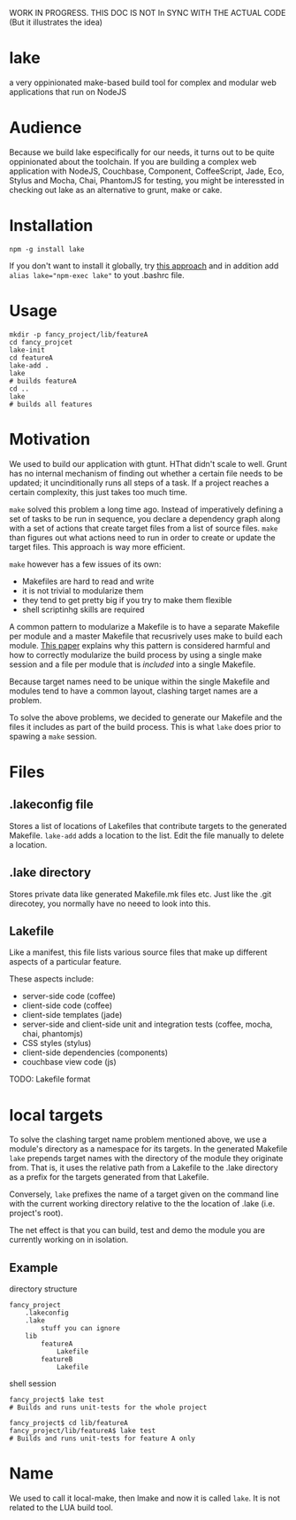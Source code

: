 WORK IN PROGRESS. THIS DOC IS NOT In SYNC WITH THE ACTUAL CODE (But it illustrates the idea)

lake
====

a very oppinionated make-based build tool for complex and modular web applications that run on NodeJS

Audience
========

Because we build lake especifically for our needs, it turns out to be quite oppinionated about the toolchain.
If you are building a complex web application with NodeJS, Couchbase, Component, CoffeeScript, Jade, Eco, Stylus and Mocha, Chai, PhantomJS for testing, you might be interessted in checking out lake as an alternative to grunt, make or cake.

Installation
============

    npm -g install lake

If you don't want to install it globally, try [this approach](http://stackoverflow.com/a/15157360) and in addition add `alias lake="npm-exec lake"` to yout .bashrc file.

Usage
=====

    mkdir -p fancy_project/lib/featureA
    cd fancy_projcet
    lake-init
    cd featureA
    lake-add .
    lake
    # builds featureA
    cd ..
    lake
    # builds all features


Motivation
==========
We used to build our application with gtunt. HThat didn't scale to well. Grunt has no internal mechanism of finding out whether a certain file needs to be updated; it uncinditionally runs all steps of a task. If a project reaches a certain complexity, this just takes too much time.

`make` solved this problem a long time ago. Instead of imperatively defining a set of tasks to be run in sequence, you declare a dependency graph along with a set of actions that create target files from a list of source files. `make` than figures out what actions need to run in order to create or update the target files. This approach is way more efficient.

`make` however has a few issues of its own:
* Makefiles are hard to read and write
* it is not trivial to modularize them
* they tend to get pretty big if you try to make them flexible
* shell scriptinhg skills are required

A common pattern to modularize a Makefile is to have a separate Makefile per module and a master Makefile that recusrively uses make to build each module. [This paper](http://aegis.sourceforge.net/auug97.pdf) explains why this pattern is considered harmful and how to correctly modularize the build process by using a single make session and a file per module that is *included* into a single Makefile.

Because target names need to be unique within the single Makefile and modules tend to have a common layout, clashing target names are a problem.

To solve the above problems, we decided to generate our Makefile and the files it includes as part of the build process. This is what `lake` does prior to spawing a `make` session.

Files
=====

.lakeconfig file
----------------
Stores a list of locations of Lakefiles that contribute targets to the generated Makefile.
`lake-add` adds a location to the list. Edit the file manually to delete a location.

.lake directory
---------------
Stores private data like generated Makefile.mk files etc. Just like the .git direcotey, you normally have no neeed to look into this.

Lakefile
--------
Like a manifest, this file lists various source files that make up different aspects of a particular feature.

These aspects include:
* server-side code (coffee)
* client-side code (coffee)
* client-side templates (jade)
* server-side and client-side unit and integration tests (coffee, mocha, chai, phantomjs)
* CSS styles (stylus)
* client-side dependencies (components)
* couchbase view code (js)

TODO: Lakefile format

local targets
=============
To solve the clashing target name problem mentioned above, we use a module's directory as a namespace for its targets.
In the generated Makefile `lake` prepends target names with the directory of the module they originate from. That is, it uses the relative path from a Lakefile to the .lake directory as a prefix for the targets generated from that Lakefile.

Conversely, `lake` prefixes the name of a target given on the command line with the current working directory relative to the the location of .lake (i.e. project's root).

The net effect is that you can build, test and demo the module you are currently working on in isolation.

Example
-------

directory structure

    fancy_project
        .lakeconfig
        .lake
            stuff you can ignore
        lib
            featureA
                Lakefile
            featureB
                Lakefile

shell session

    fancy_project$ lake test
    # Builds and runs unit-tests for the whole project

    fancy_project$ cd lib/featureA
    fancy_project/lib/featureA$ lake test
    # Builds and runs unit-tests for feature A only

Name
====
We used to call it local-make, then lmake and now it is called `lake`. It is not related to the LUA build tool.
